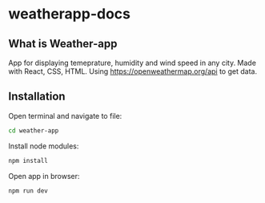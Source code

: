 # weatherapp-docs

## What is Weather-app

App for displaying temeprature, humidity and wind speed in any city. Made with React, CSS, HTML. Using https://openweathermap.org/api to get data.

## Installation

Open terminal and navigate to file:

```bash
cd weather-app
```

Install node modules:

```bash
npm install
```

Open app in browser:

```bash
npm run dev
```
